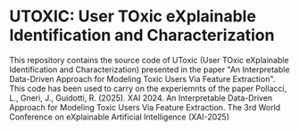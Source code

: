 # UTOXIC: User TOxic eXplainable Identification and Characterization 
This repository contains the source code of UToxic (User TOxic eXplainable Identification and Characterization) presented in the paper "An Interpretable Data-Driven Approach for
Modeling Toxic Users Via Feature Extraction". This code has been used to carry on the experiemnts of the paper
    Pollacci, L., Gneri, J., Guidotti, R. (2025). XAI 2024. An Interpretable Data-Driven Approach for Modeling Toxic Users Via Feature Extraction. The 3rd World Conference on eXplainable Artificial Intelligence (XAI-2025)
    


